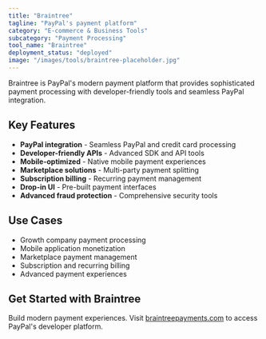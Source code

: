 ```yaml
---
title: "Braintree"
tagline: "PayPal's payment platform"
category: "E-commerce & Business Tools"
subcategory: "Payment Processing"
tool_name: "Braintree"
deployment_status: "deployed"
image: "/images/tools/braintree-placeholder.jpg"
---
```

Braintree is PayPal's modern payment platform that provides sophisticated payment processing with developer-friendly tools and seamless PayPal integration.

## Key Features

- **PayPal integration** - Seamless PayPal and credit card processing
- **Developer-friendly APIs** - Advanced SDK and API tools
- **Mobile-optimized** - Native mobile payment experiences
- **Marketplace solutions** - Multi-party payment splitting
- **Subscription billing** - Recurring payment management
- **Drop-in UI** - Pre-built payment interfaces
- **Advanced fraud protection** - Comprehensive security tools

## Use Cases

- Growth company payment processing
- Mobile application monetization
- Marketplace payment management
- Subscription and recurring billing
- Advanced payment experiences

## Get Started with Braintree

Build modern payment experiences. Visit [braintreepayments.com](https://www.braintreepayments.com) to access PayPal's developer platform.